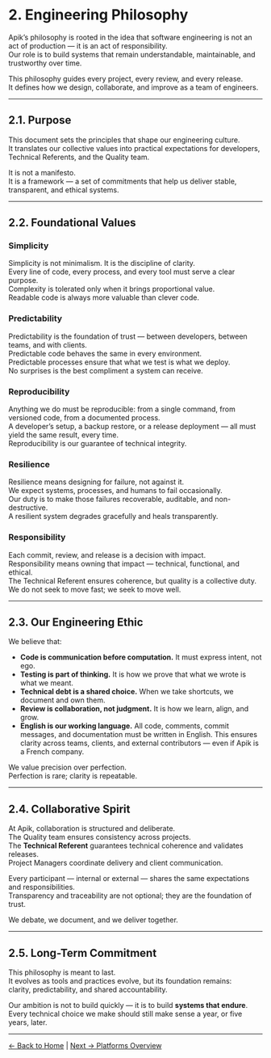 # 2. Engineering Philosophy

Apik’s philosophy is rooted in the idea that software engineering is not an act of production — it is an act of responsibility.  
Our role is to build systems that remain understandable, maintainable, and trustworthy over time.

This philosophy guides every project, every review, and every release.  
It defines how we design, collaborate, and improve as a team of engineers.

---

## 2.1. Purpose

This document sets the principles that shape our engineering culture.  
It translates our collective values into practical expectations for developers, Technical Referents, and the Quality team.

It is not a manifesto.  
It is a framework — a set of commitments that help us deliver stable, transparent, and ethical systems.

---

## 2.2. Foundational Values

### **Simplicity**
Simplicity is not minimalism. It is the discipline of clarity.  
Every line of code, every process, and every tool must serve a clear purpose.  
Complexity is tolerated only when it brings proportional value.  
Readable code is always more valuable than clever code.

### **Predictability**
Predictability is the foundation of trust — between developers, between teams, and with clients.  
Predictable code behaves the same in every environment.  
Predictable processes ensure that what we test is what we deploy.  
No surprises is the best compliment a system can receive.

### **Reproducibility**
Anything we do must be reproducible: from a single command, from versioned code, from a documented process.  
A developer’s setup, a backup restore, or a release deployment — all must yield the same result, every time.  
Reproducibility is our guarantee of technical integrity.

### **Resilience**
Resilience means designing for failure, not against it.  
We expect systems, processes, and humans to fail occasionally.  
Our duty is to make those failures recoverable, auditable, and non-destructive.  
A resilient system degrades gracefully and heals transparently.

### **Responsibility**
Each commit, review, and release is a decision with impact.  
Responsibility means owning that impact — technical, functional, and ethical.  
The Technical Referent ensures coherence, but quality is a collective duty.  
We do not seek to move fast; we seek to move well.

---

## 2.3. Our Engineering Ethic

We believe that:
- **Code is communication before computation.** It must express intent, not ego.
- **Testing is part of thinking.** It is how we prove that what we wrote is what we meant.
- **Technical debt is a shared choice.** When we take shortcuts, we document and own them.
- **Review is collaboration, not judgment.** It is how we learn, align, and grow.
- **English is our working language.** All code, comments, commit messages, and documentation must be written in English. This ensures clarity across teams, clients, and external contributors — even if Apik is a French company.

We value precision over perfection.  
Perfection is rare; clarity is repeatable.

---

## 2.4. Collaborative Spirit

At Apik, collaboration is structured and deliberate.  
The Quality team ensures consistency across projects.  
The **Technical Referent** guarantees technical coherence and validates releases.  
Project Managers coordinate delivery and client communication.  

Every participant — internal or external — shares the same expectations and responsibilities.  
Transparency and traceability are not optional; they are the foundation of trust.

We debate, we document, and we deliver together.

---

## 2.5. Long-Term Commitment

This philosophy is meant to last.  
It evolves as tools and practices evolve, but its foundation remains:  
clarity, predictability, and shared accountability.  

Our ambition is not to build quickly — it is to build **systems that endure**.  
Every technical choice we make should still make sense a year, or five years, later.

---
[← Back to Home](../README.md) | [Next → Platforms Overview](03-platforms.md)